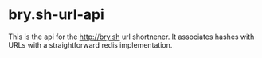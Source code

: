 # bry.sh-url-api

This is the api for the http://bry.sh url shortnener. It associates hashes with URLs with a straightforward redis implementation.
